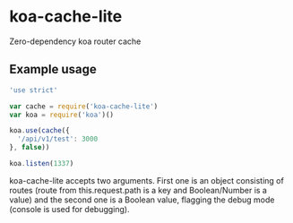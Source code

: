 # koa-cache-lite

Zero-dependency koa router cache

## Example usage

```js
'use strict'

var cache = require('koa-cache-lite')
var koa = require('koa')()

koa.use(cache({
  '/api/v1/test': 3000
}, false))

koa.listen(1337)
```

koa-cache-lite accepts two arguments.
First one is an object consisting of routes (route from this.request.path is a key and Boolean/Number is a value) and the second one is a Boolean value, flagging the debug mode (console is used for debugging).
